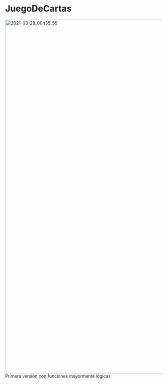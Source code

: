 # JuegoDeCartas
<img width="1139" alt="2021-03-28_00h35_59" src="https://user-images.githubusercontent.com/81261602/112936345-47212180-90eb-11eb-935f-e9d88e848cd5.png">
Primera versión con funciones mayormente lógicas
